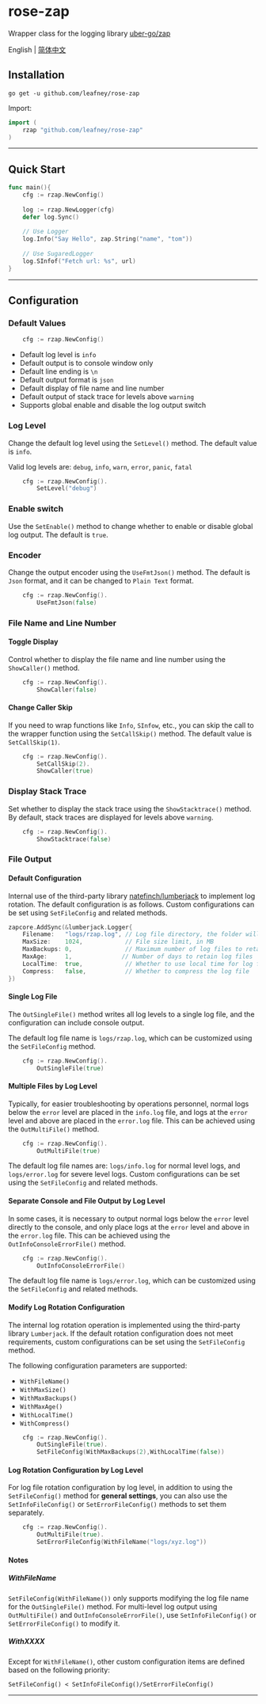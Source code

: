 # rose-zap

Wrapper class for the logging library [uber-go/zap](https://github.com/uber-go/zap)

English | [简体中文](README_zh.md)

## Installation

```shell
go get -u github.com/leafney/rose-zap
```

Import:

```go
import (
    rzap "github.com/leafney/rose-zap"
)
```

----

## Quick Start

```go
func main(){
    cfg := rzap.NewConfig()
    
    log := rzap.NewLogger(cfg)
    defer log.Sync()
    
    // Use Logger
    log.Info("Say Hello", zap.String("name", "tom"))
    
    // Use SugaredLogger
    log.SInfof("Fetch url: %s", url)
}
```

----

## Configuration

### Default Values

```go
    cfg := rzap.NewConfig()
```

- Default log level is `info`
- Default output is to console window only
- Default line ending is `\n`
- Default output format is `json`
- Default display of file name and line number
- Default output of stack trace for levels above `warning`
- Supports global enable and disable the log output switch

### Log Level

Change the default log level using the `SetLevel()` method. The default value is `info`.

Valid log levels are: `debug`, `info`, `warn`, `error`, `panic`, `fatal`

```go
    cfg := rzap.NewConfig().
        SetLevel("debug")
```

### Enable switch

Use the `SetEnable()` method to change whether to enable or disable global log output. The default is `true`.

### Encoder

Change the output encoder using the `UseFmtJson()` method. The default is `Json` format, and it can be changed to `Plain Text` format.

```go
    cfg := rzap.NewConfig().
        UseFmtJson(false)
```

### File Name and Line Number

#### Toggle Display

Control whether to display the file name and line number using the `ShowCaller()` method.

```go
    cfg := rzap.NewConfig().
        ShowCaller(false)
```

#### Change Caller Skip

If you need to wrap functions like `Info`, `SInfow`, etc., you can skip the call to the wrapper function using the `SetCallSkip()` method. The default value is `SetCallSkip(1)`.

```go
    cfg := rzap.NewConfig().
        SetCallSkip(2).
        ShowCaller(true)
```

### Display Stack Trace

Set whether to display the stack trace using the `ShowStacktrace()` method. By default, stack traces are displayed for levels above `warning`.

```go
    cfg := rzap.NewConfig().
        ShowStacktrace(false)
```

### File Output

#### Default Configuration

Internal use of the third-party library [natefinch/lumberjack](https://github.com/natefinch/lumberjack) to implement log rotation. The default configuration is as follows. Custom configurations can be set using `SetFileConfig` and related methods.

```go
zapcore.AddSync(&lumberjack.Logger{
	Filename:   "logs/rzap.log", // Log file directory, the folder will be created automatically if it does not exist
	MaxSize:    1024,            // File size limit, in MB
	MaxBackups: 0,               // Maximum number of log files to retain
	MaxAge:     1,              // Number of days to retain log files
	LocalTime:  true,            // Whether to use local time for log file rotation, default is UTC
	Compress:   false,           // Whether to compress the log file
})
```

#### Single Log File

The `OutSingleFile()` method writes all log levels to a single log file, and the configuration can include console output.

The default log file name is `logs/rzap.log`, which can be customized using the `SetFileConfig` method.

```go
    cfg := rzap.NewConfig().
        OutSingleFile(true)
```

#### Multiple Files by Log Level

Typically, for easier troubleshooting by operations personnel, normal logs below the `error` level are placed in the `info.log` file, and logs at the `error` level and above are placed in the `error.log` file. This can be achieved using the `OutMultiFile()` method.

```go
    cfg := rzap.NewConfig().
        OutMultiFile(true)
```

The default log file names are: `logs/info.log` for normal level logs, and `logs/error.log` for severe level logs. Custom configurations can be set using the `SetFileConfig` and related methods.

#### Separate Console and File Output by Log Level

In some cases, it is necessary to output normal logs below the `error` level directly to the console, and only place logs at the `error` level and above in the `error.log` file. This can be achieved using the `OutInfoConsoleErrorFile()` method.

```go
    cfg := rzap.NewConfig().
        OutInfoConsoleErrorFile()
```

The default log file name is `logs/error.log`, which can be customized using the `SetFileConfig` and related methods.

#### Modify Log Rotation Configuration

The internal log rotation operation is implemented using the third-party library `Lumberjack`. If the default rotation configuration does not meet requirements, custom configurations can be set using the `SetFileConfig` method.

The following configuration parameters are supported:

- `WithFileName()`
- `WithMaxSize()`
- `WithMaxBackups()`
- `WithMaxAge()`
- `WithLocalTime()`
- `WithCompress()`

```go
    cfg := rzap.NewConfig().
        OutSingleFile(true).
        SetFileConfig(WithMaxBackups(2),WithLocalTime(false))
```

#### Log Rotation Configuration by Log Level

For log file rotation configuration by log level, in addition to using the `SetFileConfig()` method for **general settings**, you can also use the `SetInfoFileConfig()` or `SetErrorFileConfig()` methods to set them separately.

```go
    cfg := rzap.NewConfig().
        OutMultiFile(true).
        SetErrorFileConfig(WithFileName("logs/xyz.log"))
```

#### Notes

##### WithFileName

`SetFileConfig(WithFileName())` only supports modifying the log file name for the `OutSingleFile()` method. For multi-level log output using `OutMultiFile()` and `OutInfoConsoleErrorFile()`, use `SetInfoFileConfig()` or `SetErrorFileConfig()` to modify it.

##### WithXXXX

Except for `WithFileName()`, other custom configuration items are defined based on the following priority:

```
SetFileConfig() < SetInfoFileConfig()/SetErrorFileConfig()
```

----